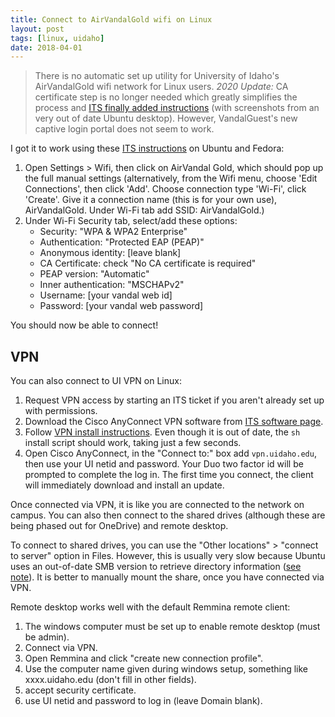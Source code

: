 ```yaml
---
title: Connect to AirVandalGold wifi on Linux
layout: post
tags: [linux, uidaho]
date: 2018-04-01
---
```


> There is no automatic set up utility for University of Idaho's AirVandalGold wifi network for Linux users. 
> *2020 Update:* CA certificate step is no longer needed which greatly simplifies the process and [ITS finally added instructions](https://support.uidaho.edu/TDClient/40/Portal/KB/ArticleDet?ID=1555#linux) (with screenshots from an very out of date Ubuntu desktop).
> However, VandalGuest's new captive login portal does not seem to work.

I got it to work using these [ITS instructions](https://support.uidaho.edu/TDClient/40/Portal/KB/ArticleDet?ID=1555#linux) on Ubuntu and Fedora:

1. Open Settings > Wifi, then click on AirVandal Gold, which should pop up the full manual settings (alternatively, from the Wifi menu, choose 'Edit Connections', then click 'Add'. Choose connection type 'Wi-Fi', click 'Create'. Give it a connection name (this is for your own use), AirVandalGold. Under Wi-Fi tab add SSID: AirVandalGold.)
2. Under Wi-Fi Security tab, select/add these options:
    - Security: "WPA & WPA2 Enterprise"
    - Authentication: "Protected EAP (PEAP)"
    - Anonymous identity: [leave blank]
    - CA Certificate: check "No CA certificate is required"
    - PEAP version: "Automatic"
    - Inner authentication: "MSCHAPv2"
    - Username: [your vandal web id]
    - Password: [your vandal web password]

You should now be able to connect!

## VPN 

You can also connect to UI VPN on Linux:

1. Request VPN access by starting an ITS ticket if you aren't already set up with permissions.
2. Download the Cisco AnyConnect VPN software from [ITS software page](https://support.uidaho.edu/TDClient/40/Portal/KB/ArticleDet?ID=231#cac-linux-64).
3. Follow [VPN install instructions](https://support.uidaho.edu/TDClient/40/Portal/KB/ArticleDet?ID=38). Even though it is out of date, the `sh` install script should work, taking just a few seconds.
4. Open Cisco AnyConnect, in the "Connect to:" box add `vpn.uidaho.edu`, then use your UI netid and password. Your Duo two factor id will be prompted to complete the log in. The first time you connect, the client will immediately download and install an update. 

Once connected via VPN, it is like you are connected to the network on campus. 
You can also then connect to the shared drives (although these are being phased out for OneDrive) and remote desktop.

To connect to shared drives, you can use the "Other locations" > "connect to server" option in Files. 
However, this is usually very slow because Ubuntu uses an out-of-date SMB version to retrieve directory information ([see note](https://askubuntu.com/questions/1179576/ubuntu-18-04-problem-to-connect-to-windows-10-smb-share)). 
It is better to manually mount the share, once you have connected via VPN.

Remote desktop works well with the default Remmina remote client:

1. The windows computer must be set up to enable remote desktop (must be admin). 
2. Connect via VPN.
3. Open Remmina and click "create new connection profile".
4. Use the computer name given during windows setup, something like xxxx.uidaho.edu (don't fill in other fields).
5. accept security certificate.
6. use UI netid and password to log in (leave Domain blank).
